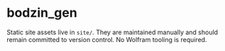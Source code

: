 # bodzin_gen

Static site assets live in `site/`. They are maintained manually and should remain committed to version control. No Wolfram tooling is required.

